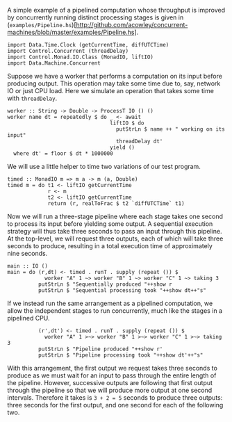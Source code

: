 A simple example of a pipelined computation whose throughput is improved by concurrently running distinct processing stages is given in (`examples/Pipeline.hs`)[http://github.com/acowley/concurrent-machines/blob/master/examples/Pipeline.hs].

    import Data.Time.Clock (getCurrentTime, diffUTCTime)
    import Control.Concurrent (threadDelay)
    import Control.Monad.IO.Class (MonadIO, liftIO)
    import Data.Machine.Concurrent

Suppose we have a worker that performs a computation on its input before producing output. This operation may take some time due to, say, network IO or just CPU load. Here we simulate an operation that takes some time with `threadDelay`.

    worker :: String -> Double -> ProcessT IO () ()
    worker name dt = repeatedly $ do _ <- await
                                     liftIO $ do
                                       putStrLn $ name ++ " working on its input"
                                       threadDelay dt'
                                     yield ()
      where dt' = floor $ dt * 1000000

We will use a little helper to time two variations of our test program.

    timed :: MonadIO m => m a -> m (a, Double)
    timed m = do t1 <- liftIO getCurrentTime
                 r <- m
                 t2 <- liftIO getCurrentTime
                 return (r, realToFrac $ t2 `diffUTCTime` t1)

Now we will run a three-stage pipeline where each stage takes one second to process its input before yielding some output. A sequential execution strategy will thus take three seconds to pass an input through this pipeline. At the top-level, we will request three outputs, each of which will take three seconds to produce, resulting in a total execution time of approximately nine seconds.

    main :: IO ()
    main = do (r,dt) <- timed . runT . supply (repeat ()) $
                worker "A" 1 ~> worker "B" 1 ~> worker "C" 1 ~> taking 3
              putStrLn $ "Sequentially produced "++show r
              putStrLn $ "Sequential processing took "++show dt++"s"

If we instead run the same arrangement as a pipelined computation, we allow the independent stages to run concurrently, much like the stages in a pipelined CPU.

              (r',dt') <- timed . runT . supply (repeat ()) $
                worker "A" 1 >~> worker "B" 1 >~> worker "C" 1 >~> taking 3
              putStrLn $ "Pipeline produced "++show r'
              putStrLn $ "Pipeline processing took "++show dt'++"s"

With this arrangement, the first output we request takes three seconds to produce as we must wait for an input to pass through the entire length of the pipeline. However, successive outputs are following that first output through the pipeline so that we will produce more output at one second intervals. Therefore it takes is `3 + 2 = 5` seconds to produce three outputs: three seconds for the first output, and one second for each of the following two.
